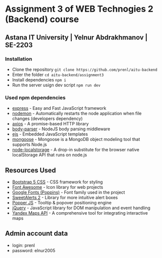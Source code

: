 # Assignment 3 of WEB Technogies 2 (Backend) course

## Astana IT University | Yelnur Abdrakhmanov | SE-2203

### Installation

-   Clone the repository `git clone https://github.com/prenl/aitu-backend`
-   Enter the folder `cd aitu-backend/assignment3`
-   Install dependencies `npm i`
-   Run the server usign dev script `npm run dev`

### Used npm dependencies

-   [express](https://www.npmjs.com/package/express) - Easy and Fast JavaScript framework
-   [nodemon](https://www.npmjs.com/package/nodemon) - Automatically restarts the node application when file changes (developers dependency)
-   [axios](https://www.npmjs.com/package/axios) - A promise-based HTTP library
-   [body-parser](https://www.npmjs.com/package/body-parser) - NodeJS body parsing middleware
-   [ejs](https://www.npmjs.com/package/ejs) - Embedded JavaScript templates
-   [mongoose](https://www.npmjs.com/package/mongoose) - Mongoose is a MongoDB object modeling tool that supports Node.js
-   [node-localstorage](https://www.npmjs.com/package/node-localstorage) - A drop-in substitute for the browser native localStorage API that runs on node.js

## Resources Used

-   [Bootstrap 5 CSS](https://getbootstrap.com/) - CSS framework for styling
-   [Font Awesome](https://fontawesome.com/) - Icon library for web projects
-   [Google Fonts (Poppins)](https://fonts.google.com/specimen/Poppins) - Font family used in the project
-   [SweetAlerts 2](https://sweetalert2.github.io/) - Library for more intuitive alert boxes
-   [Popper JS](https://popper.js.org/) - Tooltip & popover positioning engine
-   [jQuery](https://jquery.com/) - JavaScript library for DOM manipulation and event handling
-   [Yandex Maps API](https://yandex.kz/maps/) - A comprehensive tool for integrating interactive maps

## Admin account data

-   login: prenl
-   password: elnur2005

